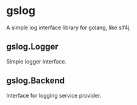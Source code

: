 # gslog

A simple log interface library for golang, like slf4j.

## gslog.Logger

Simple logger interface.

## gslog.Backend

Interface for logging service provider.
